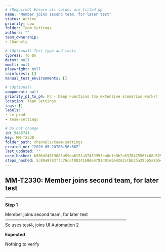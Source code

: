 ```yaml
---
# (Required) Ensure all values are filled up
name: "Member joins second team, for later test"
status: Active
priority: Low
folder: Team Settings
authors: ""
team_ownership: 
- Channels

# (Optional) Test type and tools
cypress: To Do
detox: null
mmctl: null
playwright: null
rainforest: []
manual_test_environments: []

# (Optional)
component: null
priority_p1_to_p4: P3 - Deep Functions (Do extensive scenarios work?)
location: Team Settings
tags: []
labels: 
- se-prod
- team-settings

# Do not change
id: 5445741
key: MM-T2330
folder_path: channels/team-settings
created_on: "2020-05-20T06:56:56Z"
last_updated: ""
case_hashed: b606d24619085a59da6151a8743995fea6efe3b2c6378475565c88e52943210b3ab81525cf4c3bfa654fd25607c45d35
steps_hashed: 5c89a8783ffc76caf0834168de9792d01e0a4262afbb35a29bb5a8b545e30ccfa2a65d86cca3c9820163fb8563928ef8
---
```


## MM-T2330: Member joins second team, for later test

---

**Step 1**

Member joins second team, for later test\
————————————————————————————\
Se uses test4, joins UI Automation 2

**Expected**

Nothing to verify
